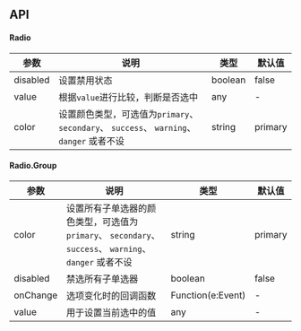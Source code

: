 ## API 
#### Radio

| 参数 | 说明 | 类型 | 默认值 |
| --- | --- | --- | --- |
| disabled | 设置禁用状态 | boolean | false |
| value | 根据`value`进行比较，判断是否选中 | any | - |
| color | 设置颜色类型，可选值为`primary`、 `secondary`、 `success`、 `warning`、 `danger` 或者不设 | string | primary |

#### Radio.Group

| 参数 | 说明 | 类型 | 默认值 |
| --- | --- | --- | --- |
| color | 设置所有子单选器的颜色类型，可选值为`primary`、 `secondary`、 `success`、 `warning`、 `danger` 或者不设 | string | primary |
| disabled | 禁选所有子单选器 | boolean | false |
| onChange | 选项变化时的回调函数 | Function(e:Event) | - |
| value | 用于设置当前选中的值 | any | - |